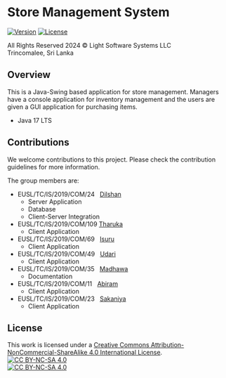 # Store Management System

[![Version](https://img.shields.io/badge/version-1.1-brightgreen.svg)](https://pypi.org/project/ad-topic-recommender/)
[![License](https://img.shields.io/badge/license-CC%20BY--NC--SA%204.0-blue.svg)](https://creativecommons.org/licenses/by-nc-sa/4.0/)

All Rights Reserved 2024 © Light Software Systems LLC  
Trincomalee, Sri Lanka

## Overview

This is a Java-Swing based application for store management. Managers have a console application for inventory 
management and the users are given a GUI application for purchasing items. 

- Java 17 LTS

## Contributions

We welcome contributions to this project. Please check the contribution guidelines for more information.

The group members are:

- EUSL/TC/IS/2019/COM/24&nbsp;&nbsp;  [Dilshan](https://github.com/dilshankarunarathne)
    - Server Application
    - Database
    - Client-Server Integration
- EUSL/TC/IS/2019/COM/109 [Tharuka](https://github.com/NadeeTharuka)
    - Client Application
- EUSL/TC/IS/2019/COM/69&nbsp;&nbsp; [Isuru](https://github.com/isurudayananda)
    - Client Application
- EUSL/TC/IS/2019/COM/49&nbsp;&nbsp; [Udari](https://github.com/UdariAdhikaram)
    - Client Application
- EUSL/TC/IS/2019/COM/35&nbsp;&nbsp; [Madhawa](https://github.com/MadhawaRathnayaka)
    - Documentation
- EUSL/TC/IS/2019/COM/11&nbsp;&nbsp; [Abiram](https://github.com/AbiramRam)
    - Client Application
- EUSL/TC/IS/2019/COM/23&nbsp;&nbsp; [Sakaniya](https://github.com/sakapanchu)
    - Client Application

## License

This work is licensed under a
[Creative Commons Attribution-NonCommercial-ShareAlike 4.0 International License][cc-by-nc-sa].  
[![CC BY-NC-SA 4.0][cc-by-nc-sa-shield]][cc-by-nc-sa]  
[![CC BY-NC-SA 4.0][cc-by-nc-sa-image]][cc-by-nc-sa]

[cc-by-nc-sa]: http://creativecommons.org/licenses/by-nc-sa/4.0/
[cc-by-nc-sa-image]: https://licensebuttons.net/l/by-nc-sa/4.0/88x31.png
[cc-by-nc-sa-shield]: https://img.shields.io/badge/License-CC%20BY--NC--SA%204.0-lightgrey.svg
